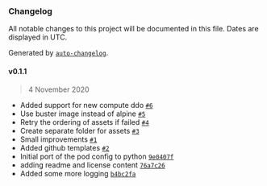 ### Changelog

All notable changes to this project will be documented in this file. Dates are displayed in UTC.

Generated by [`auto-changelog`](https://github.com/CookPete/auto-changelog).

#### v0.1.1

> 4 November 2020

- Added support for new compute ddo [`#6`](https://github.com/nevermined-io/pod-config-py/pull/6)
- Use buster image instead of alpine [`#5`](https://github.com/nevermined-io/pod-config-py/pull/5)
- Retry the ordering of assets if failed [`#4`](https://github.com/nevermined-io/pod-config-py/pull/4)
- Create separate folder for assets [`#3`](https://github.com/nevermined-io/pod-config-py/pull/3)
- Small improvements [`#1`](https://github.com/nevermined-io/pod-config-py/pull/1)
- Added github templates [`#2`](https://github.com/nevermined-io/pod-config-py/pull/2)
- Initial port of the pod config to python [`9e0407f`](https://github.com/nevermined-io/pod-config-py/commit/9e0407f852758d6d0af2959e49236e6cb5ec50a8)
- adding readme and license content [`76a7c26`](https://github.com/nevermined-io/pod-config-py/commit/76a7c2685f96b89d0d920cac935d8365a89828fe)
- Added some more logging [`b4bc2fa`](https://github.com/nevermined-io/pod-config-py/commit/b4bc2fa1239bf11481f12f21d6f50f6daa1bd9fc)
